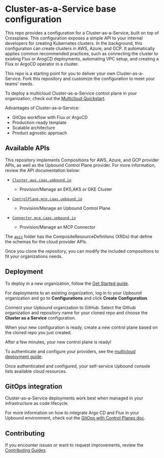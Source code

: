 # Cluster-as-a-Service base configuration

This repo provides a configuration for a Cluster-as-a-Service, built on top of
Crossplane. This configuration exposes a simple API to your internal developers
for creating Kubernetes clusters. In the background, this configuration can create clusters in AWS, Azure, and GCP. It automatically applies common recommended practices, such as connecting the cluster to existing Flux or ArogCD deployments, automating VPC setup, and creating a Flux or ArgoCD operator in a cluster.

This repo is a starting point for you to deliver your own
Cluster-as-a-Service. Fork this repository and customize the configuration to
meet your teams' needs.

To deploy a multicloud Cluster-as-a-Service control plane in your organization, check out the
[Multicloud Quickstart](https://docs.upbound.io/quickstart/multicloud-deploy/).

Advantages of Cluster-as-a-Service:

- GitOps workflow with Flux or ArgoCD
- Production-ready template
- Scalable architecture
- Product agnostic approach

## Available APIs

This repository implements Compositions for AWS, Azure, and GCP provider APIs, as well as the Upbound Control Plane provider. For more information, review the API documentation below:

- [`Cluster.aws.caas.upbound.io`](https://marketplace.upbound.io/configurations/upbound/configuration-caas/latest/resources/caas.upbound.io/XCluster/v1alpha1) 
    - Provision/Manage an EKS,AKS or GKE Cluster

- [`ControlPlane.mcp.caas.upbound.io`](https://marketplace.upbound.io/configurations/upbound/configuration-caas/latest/resources/mcp.caas.upbound.io/XControlPlane/v1alpha1)  
    - Provision/Manage an Upbound Control Plane

- [`Connector.mcp.caas.upbound.io`](https://marketplace.upbound.io/configurations/upbound/configuration-caas/latest/resources/mcp.caas.upbound.io/XCluster/v1alpha1)
    - Provision/Manage an MCP Connector

The [`apis`](https://github.com/upbound/configuration-caas/tree/main/apis)
folder has the CompositeResourceDefinitons (XRDs) that define the schemas for
the cloud provider APIs. 

Once you clone the repository, you can modify the included compositions to fit your organizations needs. 
    
## Deployment

To deploy in a new organization, follow the [Get Started guide](https://docs.upbound.io/quickstart/multicloud-deploy/).

For deployments to an existing organization, log in to your Upbound organization
and go to **Configurations** and click **Create Configuration**.

Connect your Upbound organization to GitHub. Select the Github organization and
repository name for your cloned repo and choose the **Cluster as a
Service** configuration.

When your new configuration is ready, create a new control plane based on the
cloned repo you just created.

After a few minutes, your new control plane is ready!

To authenticate and configure your providers, see the [multicloud deployment
guide](https://docs.upbound.io/quickstart/multicloud-deploy/#configure-provider-upbound).

Once authenticated and configured, your self-service Upbound console lists
available cloud resources.

## GitOps integration

Cluster-as-a-Service deployments work best when managed in your infrastructure as code
lifecycle. 

For more information on how to integrate Argo CD and Flux in your Upbound
environment, check out the [GitOps with Control Planes doc](https://docs.upbound.io/concepts/mcp/control-plane-connector/).

## Contributing

If you encounter issues or want to request improvements, review the
[Contributing Guides](https://docs.crossplane.io/contribute/).
